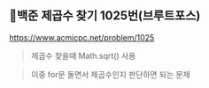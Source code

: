 ## 🌟백준 제곱수 찾기 1025번(브루트포스)
https://www.acmicpc.net/problem/1025
> 제곱수 찾을때 Math.sqrt() 사용


> 이중 for문 돌면서 제곱수인지 판단하면 되는 문제
